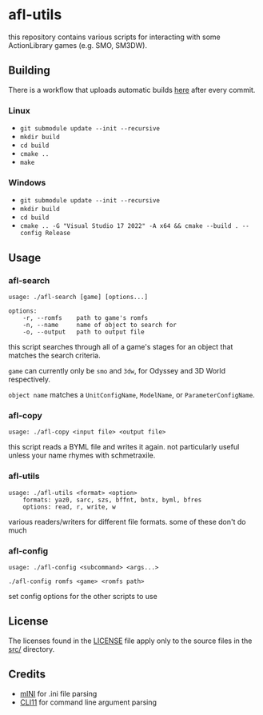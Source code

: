 # afl-utils

this repository contains various scripts for interacting with some ActionLibrary games (e.g. SMO, SM3DW).

## Building

There is a workflow that uploads automatic builds [here](https://github.com/tetraxile/afl-utils/actions/workflows/build.yml) after every commit.

### Linux

* `git submodule update --init --recursive`
* `mkdir build`
* `cd build`
* `cmake ..`
* `make`

### Windows

* `git submodule update --init --recursive`
* `mkdir build`
* `cd build`
* `cmake .. -G "Visual Studio 17 2022" -A x64 && cmake --build . --config Release`

## Usage

### afl-search

```
usage: ./afl-search [game] [options...]

options:
	-r, --romfs    path to game's romfs
	-n, --name     name of object to search for
	-o, --output   path to output file
```

this script searches through all of a game's stages for an object that matches the search criteria.

`game` can currently only be `smo` and `3dw`, for Odyssey and 3D World respectively.

`object name` matches a `UnitConfigName`, `ModelName`, or `ParameterConfigName`.

### afl-copy

`usage: ./afl-copy <input file> <output file>`

this script reads a BYML file and writes it again. not particularly useful unless your name rhymes with schmetraxile.

### afl-utils

```
usage: ./afl-utils <format> <option>
	formats: yaz0, sarc, szs, bffnt, bntx, byml, bfres
	options: read, r, write, w
```

various readers/writers for different file formats. some of these don't do much

### afl-config

```
usage: ./afl-config <subcommand> <args...>

./afl-config romfs <game> <romfs path>
```

set config options for the other scripts to use

## License

The licenses found in the [LICENSE](LICENSE) file apply only to the source files in the [src/](src) directory.

## Credits

* [mINI](https://github.com/metayeti/mINI) for .ini file parsing
* [CLI11](https://github.com/CLIUtils/CLI11) for command line argument parsing

